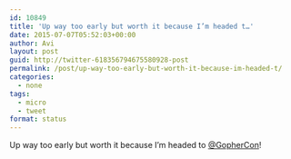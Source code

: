 ```yaml
---
id: 10849
title: 'Up way too early but worth it because I’m headed t…'
date: 2015-07-07T05:52:03+00:00
author: Avi
layout: post
guid: http://twitter-618356794675580928-post
permalink: /post/up-way-too-early-but-worth-it-because-im-headed-t/
categories:
  - none
tags:
  - micro
  - tweet
format: status
---
```

Up way too early but worth it because I’m headed to [@GopherCon](http://twitter.com/GopherCon)!